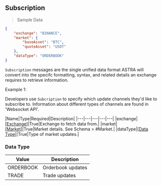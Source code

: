 ## Subscription

> Sample Data

```json
{
    "exchange": "BINANCE",
    "market": {
        "baseAsset": "BTC",
        "quoteAsset": "USDT"
    },
    "dataType": "ORDERBOOK"
}
```

`Subscription` messages are the single unified data format ASTRA will convert into the specifc formatting, syntax, and related details an exchange requires to retrieve information.

Example 1:

Developers use `Subcription` to specify which update channels they'd like to subscribe to. Information about different types of channels are found in 'Websocket API'. 


|Name|Type|Required|Description|
|---|---|---|---|---|
|exchange|[[Exchange](#exchange)]|True|Exchange to fetch data from.|
|market|[[Market](#market)]|True|Market details. See Schema > #Market.|
|dataType|[[Data Type](#data-type)]|True|Type of market updates.|


### Data Type

|Value|Description|
|---|---|
|ORDERBOOK|Orderbook updates|
|TRADE|Trade updates|

